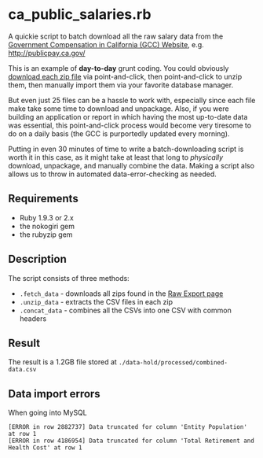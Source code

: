 # ca_public_salaries.rb

A quickie script to batch download all the raw salary data from the [Government Compensation in California (GCC) Website](http://publicpay.ca.gov/), e.g. http://publicpay.ca.gov/

This is an example of **day-to-day** grunt coding. You could obviously [download each zip file](http://www.publicpay.ca.gov/Reports/RawExport.aspx) via point-and-click, then point-and-click to unzip them, then manually import them via your favorite database manager.

But even just 25 files can be a hassle to work with, especially since each file make take some time to download and unpackage. Also, if you were building an application or report in which having the most up-to-date data was essential, this point-and-click process would become very tiresome to do on a daily basis (the GCC is purportedly updated every morning).

Putting in even 30 minutes of time to write a batch-downloading script is worth it in this case, as it might take at least that long to _physically_ download, unpackage, and manually combine the data. Making a script also allows us to throw in automated data-error-checking as needed.





## Requirements

- Ruby 1.9.3 or 2.x
- the nokogiri gem
- the rubyzip gem


## Description

The script consists of three methods:

- `.fetch_data` - downloads all zips found in the [Raw Export page](http://www.publicpay.ca.gov/Reports/RawExport.aspx)
- `.unzip_data` - extracts the CSV files in each zip
- `.concat_data` - combines all the CSVs into one CSV with common headers

## Result

The result is a 1.2GB file stored at `./data-hold/processed/combined-data.csv`


## Data import errors

When going into MySQL

    [ERROR in row 2882737] Data truncated for column 'Entity Population' at row 1
    [ERROR in row 4186954] Data truncated for column 'Total Retirement and Health Cost' at row 1
